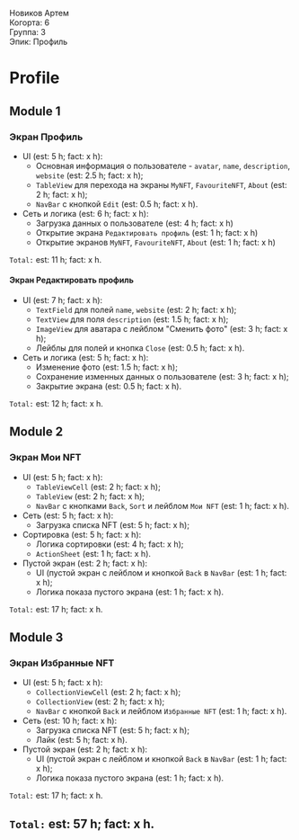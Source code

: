 Новиков Артем
<br /> Когорта: 6
<br /> Группа: 3
<br /> Эпик: Профиль

# Profile

## Module 1

### Экран Профиль
- UI (est: 5 h; fact: x h):
	- Основная информация о пользователе - `avatar`, `name`, `description`, `website` (est: 2.5 h; fact: x h);
	- `TableView` для перехода на экраны `MyNFT`, `FavouriteNFT`, `About` (est: 2 h; fact: x h);
	- `NavBar` с кнопкой `Edit` (est: 0.5 h; fact: x h).
- Сеть и логика (est: 6 h; fact: x h):
	- Загрузка данных о пользователе (est: 4 h; fact: x h)
	- Открытие экрана `Редактировать профиль` (est: 1 h; fact: x h)
	- Открытие экранов `MyNFT`, `FavouriteNFT`, `About` (est: 1 h; fact: x h)

`Total:` est: 11 h; fact: x h.

#### Экран Редактировать профиль
- UI (est: 7 h; fact: x h):
	- `TextField` для полей `name`, `website` (est: 2 h; fact: x h);
	- `TextView` для поля `description` (est: 1.5 h; fact: x h);
	- `ImageView` для аватара с лейблом "Сменить фото" (est: 3 h; fact: x h);
	- Лейблы для полей и кнопка `Close` (est: 0.5 h; fact: x h).
- Сеть и логика (est: 5 h; fact: x h):
	- Изменение фото (est: 1.5 h; fact: x h);
	- Сохранение изменных данных о пользователе (est: 3 h; fact: x h);
	- Закрытие экрана (est: 0.5 h; fact: x h).

`Total:` est: 12 h; fact: x h.


## Module 2
### Экран Мои NFT
- UI (est: 5 h; fact: x h):
	- `TableViewCell` (est: 2 h; fact: x h);
	- `TableView` (est: 2 h; fact: x h);
	- `NavBar` с кнопками `Back`, `Sort` и лейблом `Мои NFT` (est: 1 h; fact: x h).
- Сеть (est: 5 h; fact: x h):
	- Загрузка списка NFT (est: 5 h; fact: x h);
- Сортировка (est: 5 h; fact: x h):
	- Логика сортировки (est: 4 h; fact: x h);
	- `ActionSheet` (est: 1 h; fact: x h).
- Пустой экран (est: 2 h; fact: x h):
	- UI (пустой экран с лейблом и кнопкой `Back` в `NavBar` (est: 1 h; fact: x h);
	- Логика показа пустого экрана (est: 1 h; fact: x h).

`Total:` est: 17 h; fact: x h.

## Module 3
### Экран Избранные NFT
- UI (est: 5 h; fact: x h):
	- `CollectionViewCell` (est: 2 h; fact: x h);
	- `CollectionView` (est: 2 h; fact: x h);
	- `NavBar` с кнопкой `Back` и лейблом `Избранные NFT` (est: 1 h; fact: x h).
- Сеть (est: 10 h; fact: x h):
	- Загрузка списка NFT (est: 5 h; fact: x h);
	- Лайк (est: 5 h; fact: x h).
- Пустой экран (est: 2 h; fact: x h):
	- UI (пустой экран с лейблом и кнопкой `Back` в `NavBar` (est: 1 h; fact: x h);
	- Логика показа пустого экрана (est: 1 h; fact: x h).

`Total:` est: 17 h; fact: x h.

## `Total:` est: 57 h; fact: x h.
